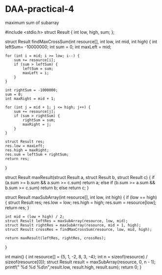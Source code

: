 # DAA-practical-4
maximum sum of subarray


#include <stdio.h>
struct Result {
    int low, high, sum;
};

struct Result findMaxCrossSum(int resource[], int low, int mid, int high) {
    int leftSum= -10000000;
    int sum = 0;
    int maxLeft = mid;

    for (int i = mid; i >= low; i--) {
        sum += resource[i];
        if (sum > leftSum) {
            leftSum = sum;
            maxLeft = i;
        }
    }

    int rightSum = -1000000;
    sum = 0;
    int maxRight = mid + 1;

    for (int j = mid + 1; j <= high; j++) {
        sum += resource[j];
        if (sum > rightSum) {
            rightSum = sum;
            maxRight = j;
        }
    }

    struct Result res;
    res.low = maxLeft;
    res.high = maxRight;
    res.sum = leftSum + rightSum;
    return res;
}

struct Result maxResult(struct Result a, struct Result b, struct Result c) {
    if (a.sum >= b.sum && a.sum >= c.sum)
        return a;
    else if (b.sum >= a.sum && b.sum >= c.sum)
        return b;
    else
        return c;
}

struct Result maxSubArray(int resource[], int low, int high) {
    if (low == high) {
        struct Result res;
        res.low = low;
        res.high = high;
        res.sum = resource[low];
        return res;
    }

    int mid = (low + high) / 2;
    struct Result leftRes = maxSubArray(resource, low, mid);
    struct Result rightRes = maxSubArray(resource, mid + 1, high);
    struct Result crossRes = findMaxCrossSum(resource, low, mid, high);

    return maxResult(leftRes, rightRes, crossRes);
}

int main() {
    int resource[] = {5, 1, -2, 8, 3, -4};
    int n = sizeof(resource) / sizeof(resource[0]);
    struct Result result = maxSubArray(resource, 0, n - 1);
    printf(" %d  %d %d\n",result.low, result.high, result.sum);
    return 0;
}

